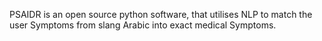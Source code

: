 PSAIDR is an open source python software, that utilises NLP to match the user Symptoms from slang Arabic into exact medical Symptoms.
